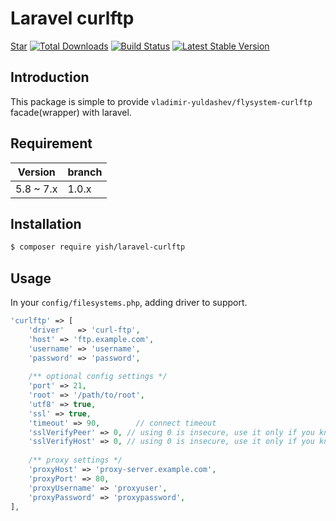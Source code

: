 # Laravel curlftp

<p>
<script async defer src="https://buttons.github.io/buttons.js"></script>
<a class="github-button" href="https://github.com/Mombuyish/laravel-curlftp" data-show-count="true" aria-label="Star Mombuyish/laravel-curlftp on GitHub">Star</a>
<a href="https://packagist.org/packages/yish/laravel-curlftp"><img src="https://img.shields.io/packagist/dt/yish/laravel-curlftp.svg?style=flat-square" alt="Total Downloads"></a>
<a href="https://travis-ci.org/Mombuyish/laravel-curlftp"><img src="https://img.shields.io/travis/Mombuyish/laravel-curlftp/master.svg?style=flat-square" alt="Build Status"></a>
<a href="https://packagist.org/packages/yish/laravel-curlftp"><img src="https://img.shields.io/packagist/v/yish/laravel-curlftp.svg?style=flat-square" alt="Latest Stable Version"></a>
</p>

## Introduction

This package is simple to provide `vladimir-yuldashev/flysystem-curlftp` facade(wrapper) with laravel. 

## Requirement

| Version | branch |
| ------- | ------ |
| 5.8 ~ 7.x     | 1.0.x  |

## Installation

``` bash
$ composer require yish/laravel-curlftp
```

## Usage

In your `config/filesystems.php`, adding driver to support.

``` php
'curlftp' => [
    'driver'   => 'curl-ftp',
    'host' => 'ftp.example.com',
    'username' => 'username',
    'password' => 'password',
    
    /** optional config settings */
    'port' => 21,
    'root' => '/path/to/root',
    'utf8' => true,
    'ssl' => true,
    'timeout' => 90,		// connect timeout
    'sslVerifyPeer' => 0, // using 0 is insecure, use it only if you know what you're doing
    'sslVerifyHost' => 0, // using 0 is insecure, use it only if you know what you're doing
    
    /** proxy settings */
    'proxyHost' => 'proxy-server.example.com',
    'proxyPort' => 80,
    'proxyUsername' => 'proxyuser',
    'proxyPassword' => 'proxypassword',
],
```
